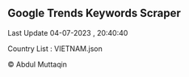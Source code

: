 

## Google Trends Keywords Scraper 
 
Last Update 04-07-2023 , 20:40:40

Country List :
VIETNAM.json



© Abdul Muttaqin 
